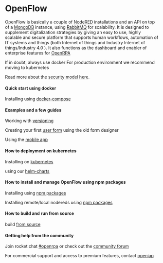 # OpenFlow

OpenFlow is basically a couple of [NodeRED](https://nodered.org/) installations and an API on top of a [MongoDB](https://www.mongodb.com/) instance, using [RabbitMQ](https://www.rabbitmq.com/) for scalability. It is designed to supplement digitalization strategies by giving an easy to use, highly scalable and secure platform that supports human workflows, automation of IT systems and things (both Internet of things and  Industry Internet of things/Industry 4.0 ). It also functions as the dashboard and enabler of enterprise features for [OpenRPA](https://github.com/open-rpa/openrpa)

If in doubt, always use docker
For production environment we recommend moving to kubernetes

Read more about the [security model here](securitymodel).

#### Quick start using docker
Installing using [docker-compose](dockercompose)

#### Examples and a few guides

Working with [versioning](versioning)

Creating your first [user form](forms_old) using the old form designer

Using the [mobile app](mobileapp)

#### How to deployment on kubernetes

Installing on [kubernetes](kubernetes)

using our [helm-charts](https://github.com/open-rpa/helm-charts/)

#### How to install and manage OpenFlow using npm packages
Installing using [npm packages](npmopenflow)

Installing remote/local nodereds using [npm packages](npmnodered)

#### How to build and run from source
build [from source](buildsource)

#### Getting help from the community
Join rocket chat [#openrpa](https://rocket.openiap.io/)
or check out the [community forum](https://nn.openiap.io/)

For commercial support and access to premium features, contact [openiap](https://openiap.io/)
